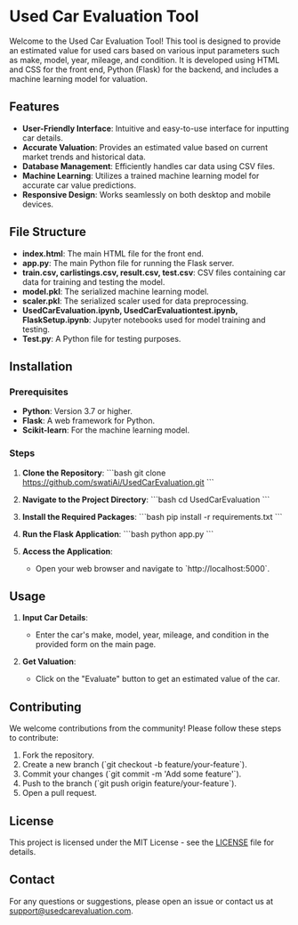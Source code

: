 
# Used Car Evaluation Tool

Welcome to the Used Car Evaluation Tool! This tool is designed to provide an estimated value for used cars based on various input parameters such as make, model, year, mileage, and condition. It is developed using HTML and CSS for the front end, Python (Flask) for the backend, and includes a machine learning model for valuation.

## Features

- **User-Friendly Interface**: Intuitive and easy-to-use interface for inputting car details.
- **Accurate Valuation**: Provides an estimated value based on current market trends and historical data.
- **Database Management**: Efficiently handles car data using CSV files.
- **Machine Learning**: Utilizes a trained machine learning model for accurate car value predictions.
- **Responsive Design**: Works seamlessly on both desktop and mobile devices.

## File Structure

- **index.html**: The main HTML file for the front end.
- **app.py**: The main Python file for running the Flask server.
- **train.csv, carlistings.csv, result.csv, test.csv**: CSV files containing car data for training and testing the model.
- **model.pkl**: The serialized machine learning model.
- **scaler.pkl**: The serialized scaler used for data preprocessing.
- **UsedCarEvaluation.ipynb, UsedCarEvaluationtest.ipynb, FlaskSetup.ipynb**: Jupyter notebooks used for model training and testing.
- **Test.py**: A Python file for testing purposes.

## Installation

### Prerequisites

- **Python**: Version 3.7 or higher.
- **Flask**: A web framework for Python.
- **Scikit-learn**: For the machine learning model.

### Steps

1. **Clone the Repository**:
   \`\`\`bash
   git clone https://github.com/swatiAi/UsedCarEvaluation.git
   \`\`\`

2. **Navigate to the Project Directory**:
   \`\`\`bash
   cd UsedCarEvaluation
   \`\`\`

3. **Install the Required Packages**:
   \`\`\`bash
   pip install -r requirements.txt
   \`\`\`

4. **Run the Flask Application**:
   \`\`\`bash
   python app.py
   \`\`\`

5. **Access the Application**:
   - Open your web browser and navigate to \`http://localhost:5000\`.

## Usage

1. **Input Car Details**:
   - Enter the car's make, model, year, mileage, and condition in the provided form on the main page.

2. **Get Valuation**:
   - Click on the "Evaluate" button to get an estimated value of the car.

## Contributing

We welcome contributions from the community! Please follow these steps to contribute:

1. Fork the repository.
2. Create a new branch (\`git checkout -b feature/your-feature\`).
3. Commit your changes (\`git commit -m 'Add some feature'\`).
4. Push to the branch (\`git push origin feature/your-feature\`).
5. Open a pull request.

## License

This project is licensed under the MIT License - see the [LICENSE](LICENSE) file for details.

## Contact

For any questions or suggestions, please open an issue or contact us at support@usedcarevaluation.com.

